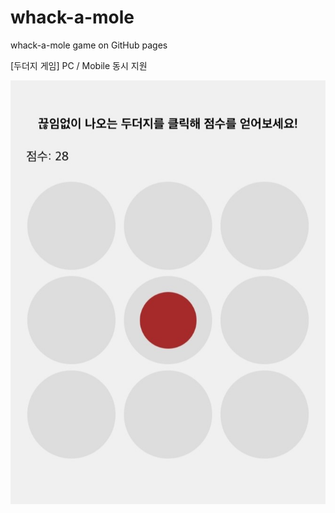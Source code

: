 # whack-a-mole
whack-a-mole game on GitHub pages

[두더지 게임] PC / Mobile 동시 지원

![Example Image](thumb.jpg)

